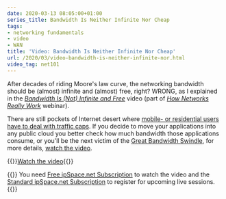 ```yaml
---
date: 2020-03-13 08:05:00+01:00
series_title: Bandwidth Is Neither Infinite Nor Cheap
tags:
- networking fundamentals
- video
- WAN
title: 'Video: Bandwidth Is Neither Infinite Nor Cheap'
url: /2020/03/video-bandwidth-is-neither-infinite-nor.html
video_tag: net101
---
```

After decades of riding Moore's law curve, the networking bandwidth should be (almost) infinite and (almost) free, right? WRONG, as I explained in the *[Bandwidth Is (Not) Infinite and Free](https://my.ipspace.net/bin/get/Net101/F2.3%20-%20Bandwidth%20Is%20%28Not%29%20Infinite%20and%20Free.mp4?doccode=Net101)* video (part of *[How Networks Really Work](https://www.ipspace.net/How_Networks_Really_Work)* webinar).

There are still pockets of Internet desert where [mobile- or residential users have to deal with traffic caps](https://en.wikipedia.org/wiki/Data_cap). If you decide to move your applications into any public cloud you better check how much bandwidth those applications consume, or you'll be the next victim of the [Great Bandwidth Swindle](http://blog.thestateofme.com/2019/12/12/the-great-bandwidth-swindle/), for more details, [watch the video](https://my.ipspace.net/bin/get/Net101/F2.3%20-%20Bandwidth%20Is%20%28Not%29%20Infinite%20and%20Free.mp4?doccode=Net101).

{{<jump>}}[Watch the video](https://my.ipspace.net/bin/get/Net101/F2.3%20-%20Bandwidth%20Is%20%28Not%29%20Infinite%20and%20Free.mp4?doccode=Net101){{</jump>}}

{{<note free>}}
You need [Free ipSpace.net Subscription](https://www.ipspace.net/Subscription/Free) to watch the video and the [Standard ipSpace.net Subscription](https://www.ipspace.net/Subscription/) to register for upcoming live sessions.
{{</note>}}
